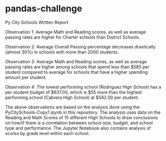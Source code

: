# pandas-challenge

Py City Schools Written Report 

Observation 1:
Average Math and Reading scores, as well as average passing rates are higher for Charter schools than District Schools.

Observation 2:
Average Overall Passing percentage decreases drastically (almost 30%) in schools with more than 2000 students. 

Observation 3:
Average Math and Reading scores, as well as average passing rates are higher among schools that spend less than $585 per student compared to average for schools that have a higher spending amount per student. 

Observation 4:
The lowest performing school (Rodriguez High School) has a per student budget of $637.00, which is $55 more than the highest performing school (Cabrera High School) at $582.00 per student. 

The above observations are based on the analysis done using the PyCitySchools-Copy1.ipynb in this repository. The analysis uses data on the Reading and Math Scores of 15 different High Schools to draw conclusions on how/if there is a correlation between school size, budget, and school type and performance. The Jupyter Notebook also contains analysis of scores by grade level within each school. 

